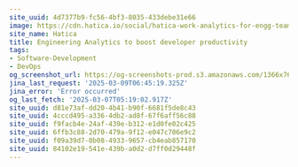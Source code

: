 ```yaml
---
site_uuid: 4d7377b9-fc56-4bf3-8035-433debe31e66
image: https://cdn.hatica.io/social/hatica-work-analytics-for-engg-teams.png
site_name: Hatica
title: Engineering Analytics to boost developer productivity
tags:
- Software-Development
- DevOps
og_screenshot_url: https://og-screenshots-prod.s3.amazonaws.com/1366x768/80/false/05d0981c63a08f749a8004e941502dcbea1da01d43f255a930e6f680c1d8abe9.jpeg
jina_last_request: '2025-03-09T06:45:19.325Z'
jina_error: 'Error occurred'
og_last_fetch: '2025-03-07T05:19:02.917Z'
site_uuid: d81e73af-dd20-4b41-b90f-6681f5de8c43
site_uuid: 4cccd495-a336-4db2-ad8f-67f6aff56c88
site_uuid: f9facb4e-24af-439e-b312-e1d0fe02c425
site_uuid: 6ffb3c88-2d70-479a-9f12-e047c706e9c2
site_uuid: f09a39d7-0b08-4933-9657-cb4eab857170
site_uuid: 84102e19-541e-439b-a0d2-d7ff0d29448f
---
```


